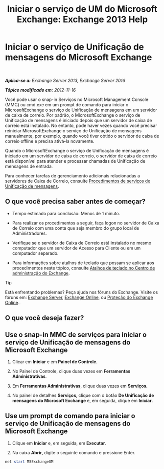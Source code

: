 ﻿---
title: 'Iniciar o serviço de UM do Microsoft Exchange: Exchange 2013 Help'
TOCTitle: Iniciar o serviço de Unificação de mensagens do Microsoft Exchange
ms:assetid: b54008e6-172e-4435-8516-57cff740e89c
ms:mtpsurl: https://technet.microsoft.com/pt-br/library/Bb124330(v=EXCHG.150)
ms:contentKeyID: 50556281
ms.date: 05/22/2018
mtps_version: v=EXCHG.150
ms.translationtype: MT
---

# Iniciar o serviço de Unificação de mensagens do Microsoft Exchange

 

_**Aplica-se a:** Exchange Server 2013, Exchange Server 2016_

_**Tópico modificado em:** 2012-11-16_

Você pode usar o snap-in Serviços no Microsoft Management Console (MMC) ou cmd.exe em um prompt de comando para iniciar o MicrosoftExchange o serviço de Unificação de mensagens em um servidor de caixa de correio. Por padrão, o MicrosoftExchange o serviço de Unificação de mensagens é iniciado depois que um servidor de caixa de correio está instalado. No entanto, pode haver vezes quando você precisar reiniciar MicrosoftExchange o serviço de Unificação de mensagens manualmente, por exemplo, quando você tiver obtido o servidor de caixa de correio offline e precisa ativá-la novamente.

Quando o MicrosoftExchange o serviço de Unificação de mensagens é iniciado em um servidor de caixa de correio, o servidor de caixa de correio está disponível para atender e processar chamadas de Unificação de mensagens de entrada.

Para conhecer tarefas de gerenciamento adicionais relacionadas a servidores de Caixa de Correio, consulte [Procedimentos de serviços de Unificação de mensagens](um-services-procedures-exchange-2013-help.md).

## O que você precisa saber antes de começar?

  - Tempo estimado para conclusão: Menos de 1 minuto.

  - Para realizar os procedimentos a seguir, faça logon no servidor de Caixa de Correio com uma conta que seja membro do grupo local de Administradores.

  - Verifique se o servidor de Caixa de Correio está instalado no mesmo computador que um servidor de Acesso para Cliente ou em um computador separado.

  - Para informações sobre atalhos de teclado que possam se aplicar aos procedimentos neste tópico, consulte [Atalhos de teclado no Centro de administração do Exchange](keyboard-shortcuts-in-the-exchange-admin-center-exchange-online-protection-help.md).


> [!TIP]
> Está enfrentando problemas? Peça ajuda nos fóruns do Exchange. Visite os fóruns em: <A href="https://go.microsoft.com/fwlink/p/?linkid=60612">Exchange Server</A>, <A href="https://go.microsoft.com/fwlink/p/?linkid=267542">Exchange Online</A>, ou <A href="https://go.microsoft.com/fwlink/p/?linkid=285351">Proteção do Exchange Online</A>..



## O que você deseja fazer?

## Use o snap-in MMC de serviços para iniciar o serviço de Unificação de mensagens do Microsoft Exchange

1.  Clicar em **Iniciar** e em **Painel de Controle**.

2.  No Painel de Controle, clique duas vezes em **Ferramentas Administrativas**.

3.  Em **Ferramentas Administrativas**, clique duas vezes em **Serviços**.

4.  No painel de detalhes **Serviços**, clique com o botão **De Unificação de mensagens do Microsoft Exchange** e, em seguida, clique em **Iniciar**.

## Use um prompt de comando para iniciar o serviço de Unificação de mensagens do Microsoft Exchange

1.  Clique em **Iniciar** e, em seguida, em **Executar**.

2.  Na caixa **Abrir**, digite o seguinte comando e pressione Enter.
    
  ```powershell
  net start MSExchangeUM
  ```

